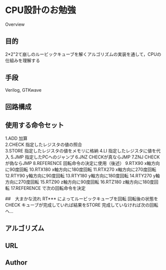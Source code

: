 CPU設計のお勉強
====

Overview

## 目的
2*2"2て崩しのルービックキューブを解くアルゴリズムの実装を通して，CPUの仕組みを理解する
## 手段
Verilog, GTKwave
## 回路構成

## 使用する命令セット
1.ADD 加算  
2.CHECK 指定したレジスタの値の照合  
3.STORE 指定したレジスタの値をメモリに格納
4.LI 指定したレジスタに値を代入
5.JMP 指定したPCへのジャンプ
6.JNZ CHECKが真ならJMP
7.ZNJ CHECKが偽ならJMP
8.REFERENCE 回転命令の決定に使用（後述）
9.RTX90 x軸方向に90度回転
10.RTX180 x軸方向に180度回転
11.RTX270 x軸方向に270度回転
12.RTY90 y軸方向に90度回転
13.RTY180 y軸方向に180度回転
14.RTY270 y軸方向に270度回転
15.RTZ90 z軸方向に90度回転
16.RTZ180 z軸方向に180度回転
17.REFERENCE で次の回転命令を決定

##　大まかな流れ
RT*** によってルービックキューブを回転
回転後の状態をCHECK
キューブが完成していれば結果をSTORE
完成していなければ次の回転へ...

## アルゴリズム


## URL


## Author


